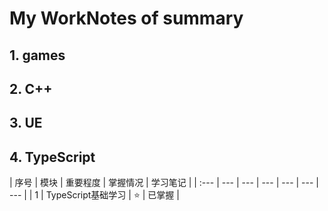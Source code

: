 # My WorkNotes of summary
## 1. games 
 
 
## 2. C++





## 3. UE

## 4. TypeScript

| 序号 | 模块 | 重要程度 | 掌握情况 | 学习笔记 | 
| :--- | --- | --- | --- | --- | --- | --- |
| 1 | TypeScript基础学习 | :star: | 已掌握 |


